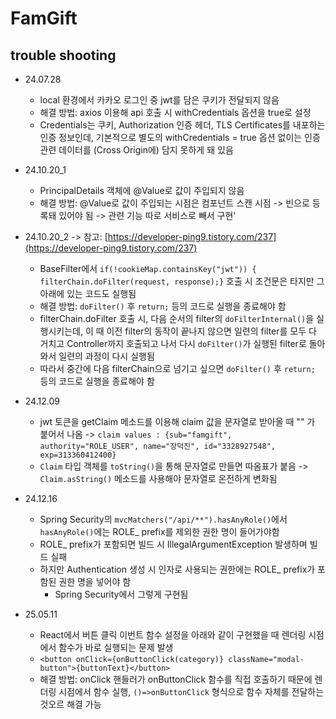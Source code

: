 # FamGift

## trouble shooting
- 24.07.28 
  - local 환경에서 카카오 로그인 중 jwt를 담은 쿠키가 전달되지 않음 
  - 해결 방법: axios 이용해 api 호출 시 withCredentials 옵션을 true로 설정
  - Credentials는 쿠키, Authorization 인증 헤더, TLS Certificates를 내포하는 인증 정보인데, 기본적으로 별도의 withCredentials = true 옵션 없이는 인증 관련 데이터를 (Cross Origin에) 담지 못하게 돼 있음

- 24.10.20_1
  - PrincipalDetails 객체에 @Value로 값이 주입되지 않음
  - 해결 방법: @Value로 값이 주입되는 시점은 컴포넌트 스캔 시점 -> 빈으로 등록돼 있어야 됨 -> 관련 기능 따로 서비스로 빼서 구현'
- 24.10.20_2 -> 참고: [https://developer-ping9.tistory.com/237](https://developer-ping9.tistory.com/237)
  - BaseFilter에서 `if(!cookieMap.containsKey("jwt")) { filterChain.doFilter(request, response);}` 호출 시 조건문은 타지만 그 아래에 있는 코드도 실행됨
  - 해결 방법: `doFilter()` 후 `return;` 등의 코드로 실행을 종료해야 함
  - filterChain.doFilter 호출 시, 다음 순서의 filter의 `doFilterInternal()`을 실행시키는데, 이 때 이전 filter의 동작이 끝나지 않으면 일련의 filter를 모두 다 거치고 Controller까지 호출되고 나서 다시 `doFilter()`가 실행된 filter로 돌아와서 일련의 과정이 다시 실행됨
  - 따라서 중간에 다음 filterChain으로 넘기고 싶으면 `doFilter()` 후 `return;` 등의 코드로 실행을 종료해야 함
- 24.12.09
  - jwt 토큰을 getClaim 메소드를 이용해 claim 값을 문자열로 받아올 때 "" 가 붙어서 나옴 -> `claim values : {sub="famgift", authority="ROLE_USER", name="장덕진", id="3328927548", exp=313360412400}`
  - `Claim` 타입 객체를 `toString()`을 통해 문자열로 만들면 따옴표가 붙음 -> `Claim.asString()` 메소드를 사용해야 문자열로 온전하게 변화됨
- 24.12.16
  - Spring Security의 `mvcMatchers("/api/**").hasAnyRole()`에서 `hasAnyRole()`에는 ROLE_ prefix를 제외한 권한 명이 들어가야함
  - ROLE_ prefix가 포함되면 빌드 시 IllegalArgumentException 발생하며 빌드 실패
  - 하지만 Authentication 생성 시 인자로 사용되는 권한에는 ROLE_ prefix가 포함된 권한 명을 넣어야 함
    - Spring Security에서 그렇게 구현됨
- 25.05.11
  - React에서 버튼 클릭 이번트 함수 설정을 아래와 같이 구현했을 때 렌더링 시점에서 함수가 바로 실행되는 문제 발생
  - `<button onClick={onButtonClick(category)} className="modal-button">{buttonText}</button>`
  - 해결 방법: onClick 핸들러가 onButtonClick 함수를 직접 호출하기 때문에 렌더링 시점에서 함수 실행, `()=>onButtonClick` 형식으로 함수 자체를 전달하는 것오르 해결 가능